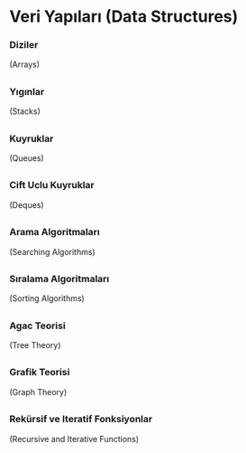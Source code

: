 # Veri Yapıları (Data Structures)

### Diziler
(Arrays)
##
### Yıgınlar
 (Stacks)
##
### Kuyruklar
(Queues)
##
### Cift Uclu Kuyruklar
(Deques)
##
### Arama Algoritmaları
(Searching Algorithms)
##
### Sıralama Algoritmaları
(Sorting Algorithms)
##
### Agac Teorisi
(Tree Theory)
##
### Grafik Teorisi
(Graph Theory)
##
### Rekürsif ve Iteratif Fonksiyonlar
(Recursive and Iterative Functions)
##
